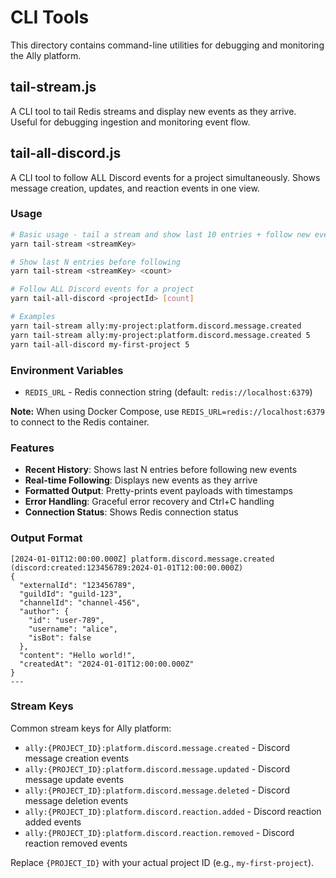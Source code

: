 # CLI Tools

This directory contains command-line utilities for debugging and monitoring the Ally platform.

## tail-stream.js

A CLI tool to tail Redis streams and display new events as they arrive. Useful for debugging ingestion and monitoring event flow.

## tail-all-discord.js

A CLI tool to follow ALL Discord events for a project simultaneously. Shows message creation, updates, and reaction events in one view.

### Usage

```bash
# Basic usage - tail a stream and show last 10 entries + follow new events
yarn tail-stream <streamKey>

# Show last N entries before following
yarn tail-stream <streamKey> <count>

# Follow ALL Discord events for a project
yarn tail-all-discord <projectId> [count]

# Examples
yarn tail-stream ally:my-project:platform.discord.message.created
yarn tail-stream ally:my-project:platform.discord.message.created 5
yarn tail-all-discord my-first-project 5
```

### Environment Variables

- `REDIS_URL` - Redis connection string (default: `redis://localhost:6379`)

**Note:** When using Docker Compose, use `REDIS_URL=redis://localhost:6379` to connect to the Redis container.

### Features

- **Recent History**: Shows last N entries before following new events
- **Real-time Following**: Displays new events as they arrive
- **Formatted Output**: Pretty-prints event payloads with timestamps
- **Error Handling**: Graceful error recovery and Ctrl+C handling
- **Connection Status**: Shows Redis connection status

### Output Format

```
[2024-01-01T12:00:00.000Z] platform.discord.message.created (discord:created:123456789:2024-01-01T12:00:00.000Z)
{
  "externalId": "123456789",
  "guildId": "guild-123",
  "channelId": "channel-456",
  "author": {
    "id": "user-789",
    "username": "alice",
    "isBot": false
  },
  "content": "Hello world!",
  "createdAt": "2024-01-01T12:00:00.000Z"
}
---
```

### Stream Keys

Common stream keys for Ally platform:

- `ally:{PROJECT_ID}:platform.discord.message.created` - Discord message creation events
- `ally:{PROJECT_ID}:platform.discord.message.updated` - Discord message update events
- `ally:{PROJECT_ID}:platform.discord.message.deleted` - Discord message deletion events
- `ally:{PROJECT_ID}:platform.discord.reaction.added` - Discord reaction added events
- `ally:{PROJECT_ID}:platform.discord.reaction.removed` - Discord reaction removed events

Replace `{PROJECT_ID}` with your actual project ID (e.g., `my-first-project`).
